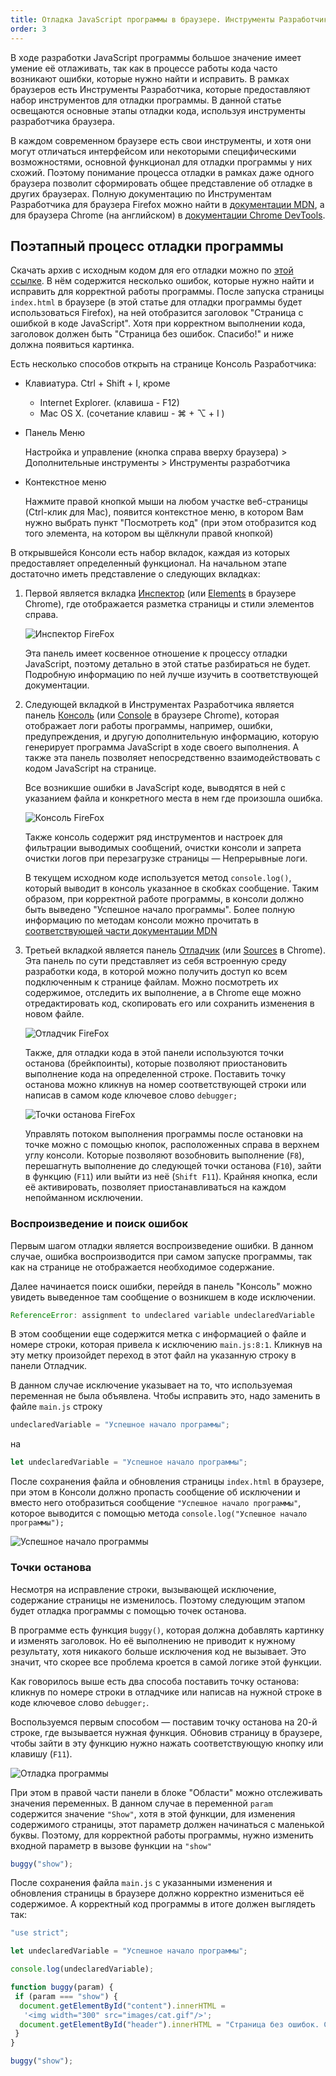 ```yaml
---
title: Отладка JavaScript программы в браузере. Инструменты Разработчика
order: 3
---
```


В ходе разработки JavaScript программы большое значение имеет умение её отлаживать, так как в процессе работы кода часто возникают ошибки, которые нужно найти и исправить. В рамках браузеров есть Инструменты Разработчика, которые предоставляют набор инструментов для отладки программы. В данной статье освещаются основные этапы отладки кода, используя инструменты разработчика браузера.

В каждом современном браузере есть свои инструменты, и хотя они могут отличаться интерфейсом или некоторыми специфическими возможностями, основной функционал для отладки программы у них схожий. Поэтому понимание процесса отладки в рамках даже одного браузера позволит сформировать общее представление об отладке в других браузерах. Полную документацию по Инструментам Разработчика для браузера Firefox можно найти в [документации MDN](https://developer.mozilla.org/ru/docs/Tools), а для браузера Chrome (на английском) в [документации Chrome DevTools](https://developers.google.com/web/tools/chrome-devtools/#discover-devtools).

## Поэтапный процесс отладки программы

Скачать архив с исходным кодом для его отладки можно по [этой ссылке](/source_code/intro/troublshooting.zip). В нём содержится несколько ошибок, которые нужно найти и исправить для корректной работы программы. После запуска страницы `index.html` в браузере (в этой статье для отладки программы будет использоваться Firefox), на ней отобразится заголовок "Страница с ошибкой в коде JavaScript". Хотя при корректном выполнении кода, заголовок должен быть "Страница без ошибок. Спасибо!" и ниже должна появиться картинка.

Есть несколько способов открыть на странице Консоль Разработчика:

- Клавиатура. Ctrl + Shift + I, кроме

  - Internet Explorer. (клавиша - F12)
  - Mac OS X. (сочетание клавиш - ⌘ + ⌥ + I )

- Панель Меню

  Настройка и управление (кнопка справа вверху браузера) > Дополнительные инструменты > Инструменты разработчика

- Контекстное меню

  Нажмите правой кнопкой мыши на любом участке веб-страницы (Ctrl-клик для Mac), появится контекстное меню, в котором Вам нужно выбрать пункт "Посмотреть код" (при этом отобразится код того элемента, на котором вы щёлкнули правой кнопкой)

В открывшейся Консоли есть набор вкладок, каждая из которых предоставляет определенный функционал. На начальном этапе достаточно иметь представление о следующих вкладках:

1. Первой является вкладка [Инспектор](https://developer.mozilla.org/ru/docs/Tools/Page_Inspector) (или [Elements](https://developers.google.com/web/tools/chrome-devtools/#elements) в браузере Chrome), где отображается разметка страницы и стили элементов справа.

   ![Инспектор FireFox](/assets/images/intro/inspector.jpg)

   Эта панель имеет косвенное отношение к процессу отладки JavaScript, поэтому детально в этой статье разбираться не будет. Подробную информацию по ней лучше изучить в соответствующей документации.

2. Следующей вкладкой в Инструментах Разработчика является панель [Консоль](https://developer.mozilla.org/ru/docs/Tools/Web_Console) (или [Console](https://developers.google.com/web/tools/chrome-devtools/#console) в браузере Chrome), которая отображает логи работы программы, например, ошибки, предупреждения, и другую дополнительную информацию, которую генерирует программа JavaScript в ходе своего выполнения. А также эта панель позволяет непосредственно взаимодействовать с кодом JavaScript на странице.

   Все возникшие ошибки в JavaScript коде, выводятся в ней с указанием файла и конкретного места в нем где произошла ошибка.

   ![Консоль FireFox](/assets/images/intro/console.jpg)

   Также консоль содержит ряд инструментов и настроек для фильтрации выводимых сообщений, очистки консоли и запрета очистки логов при перезагрузке страницы — Непрерывные логи.

   В текущем исходном коде используется метод `console.log()`, который выводит в консоль указанное в скобках сообщение. Таким образом, при корректной работе программы, в консоли должно быть выведено "Успешное начало программы". Более полную информацию по методам консоли можно прочитать в [соответствующей части документации MDN](https://developer.mozilla.org/ru/docs/Tools/Web_Console#%D0%96%D1%83%D1%80%D0%BD%D0%B0%D0%BB%D1%8C%D0%BD%D1%8B%D0%B5_%D1%81%D0%BE%D0%BE%D0%B1%D1%89%D0%B5%D0%BD%D0%B8%D1%8F)

3. Третьей вкладкой является панель [Отладчик](https://developer.mozilla.org/ru/docs/Tools/Debugger) (или [Sources](https://developers.google.com/web/tools/chrome-devtools/#sources) в Chrome). Эта панель по сути представляет из себя встроенную среду разработки кода, в которой можно получить доступ ко всем подключенным к странице файлам. Можно посмотреть их содержимое, отследить их выполнение, а в Chrome еще можно отредактировать код, скопировать его или сохранить изменения в новом файле.

   ![Отладчик FireFox](/assets/images/intro/sources.jpg)

   Также, для отладки кода в этой панели используются точки останова (брейкпоинты), которые позволяют приостановить выполнение кода на определенной строке. Поставить точку останова можно кликнув на номер соответствующей строки или написав в самом коде ключевое слово `debugger;`

   ![Точки останова FireFox](/assets/images/intro/breakpoints.jpg)

   Управлять потоком выполнения программы после остановки на точке можно с помощью кнопок, расположенных справа в верхнем углу консоли. Которые позволяют возобновить выполнение (`F8`), перешагнуть выполнение до следующей точки останова (`F10`), зайти в функцию (`F11`) или выйти из неё (`Shift F11`). Крайняя кнопка, если её активировать, позволяет приостанавливаться на каждом непойманном исключении.

### Воспроизведение и поиск ошибок

Первым шагом отладки является воспроизведение ошибки. В данном случае, ошибка воспроизводится при самом запуске программы, так как на странице не отображается необходимое содержание.

Далее начинается поиск ошибки, перейдя в панель "Консоль" можно увидеть выведенное там сообщение о возникшем в коде исключении.

```javascript
ReferenceError: assignment to undeclared variable undeclaredVariable
```

В этом сообщении еще содержится метка с информацией о файле и номере строки, которая привела к исключению `main.js:8:1`. Кликнув на эту метку произойдет переход в этот файл на указанную строку в панели Отладчик.

В данном случае исключение указывает на то, что используемая переменная не была объявлена. Чтобы исправить это, надо заменить в файле `main.js` строку

```javascript
undeclaredVariable = "Успешное начало программы";
```

на

```javascript
let undeclaredVariable = "Успешное начало программы";
```

После сохранения файла и обновления страницы `index.html` в браузере, при этом в Консоли должно пропасть сообщение об исключении и вместо него отобразиться сообщение `"Успешное начало программы"`, которое выводится с помощью метода `console.log("Успешное начало программы");`

![Успешное начало программы](/assets/images/intro/example_start.jpg)

### Точки останова

Несмотря на исправление строки, вызывающей исключение, содержание страницы не изменилось. Поэтому следующим этапом будет отладка программы с помощью точек останова.

В программе есть функция `buggy()`, которая должна добавлять картинку и изменять заголовок. Но её выполнению не приводит к нужному результату, хотя никакого больше исключения код не вызывает. Это значит, что скорее все проблема кроется в самой логике этой функции.

Как говорилось выше есть два способа поставить точку останова: кликнув по номере строки в отладчике или написав на нужной строке в коде ключевое слово `debugger;`.

Воспользуемся первым способом — поставим точку останова на 20-й строке, где вызывается нужная функция. Обновив страницу в браузере, чтобы зайти в эту функцию нужно нажать соответствующую кнопку или клавишу (`F11`).

![Отладка программы](/assets/images/intro/example_debug.jpg)

При этом в правой части панели в блоке "Области" можно отслеживать значения переменных. В данном случае в переменной `param` содержится значение `"Show"`, хотя в этой функции, для изменения содержимого страницы, этот параметр должен начинаться с маленькой буквы. Поэтому, для корректной работы программы, нужно изменить входной параметр в вызове функции на `"show"`

```javascript
buggy("show");
```

После сохранения файла `main.js` с указанными изменения и обновления страницы в браузере должно корректно измениться её содержимое. А корректный код программы в итоге должен выглядеть так:

```javascript
"use strict";

let undeclaredVariable = "Успешное начало программы";

console.log(undeclaredVariable);

function buggy(param) {
 if (param === "show") {
  document.getElementById("content").innerHTML =
   '<img width="300" src="images/cat.gif"/>';
  document.getElementById("header").innerHTML = "Страница без ошибок. Спасибо!";
 }
}

buggy("show");
```
